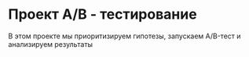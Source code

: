 # Проект A/B - тестирование
В этом проекте мы приоритизируем гипотезы, запускаем A/B-тест и анализируем результаты
 
